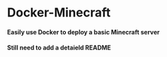# Docker-Minecraft
#### Easily use Docker to deploy a basic Minecraft server

#### Still need to add a detaield README
